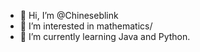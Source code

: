 - 👋 Hi, I’m @Chineseblink
- 👀 I’m interested in mathematics/
- 🌱 I’m currently learning Java and Python. 

<!---
Chineseblink/Chineseblink is a ✨ special ✨ repository because its `README.md` (this file) appears on your GitHub profile.
You can click the Preview link to take a look at your changes.
--->
